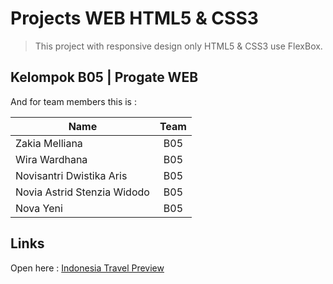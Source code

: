 # Projects WEB HTML5 & CSS3

> This project with responsive design only HTML5 & CSS3 use FlexBox.



## Kelompok B05 | Progate WEB

And for team members this is :

| Name | Team |
| ------------- |:-------------:|
| Zakia Melliana               |   B05   |
| Wira Wardhana                |   B05   |
| Novisantri Dwistika Aris     |   B05   |
| Novia Astrid Stenzia Widodo  |   B05   |
| Nova Yeni                    |   B05   |

## Links
Open here : [Indonesia Travel Preview](https://last-endcode.github.io/teamB05/)
